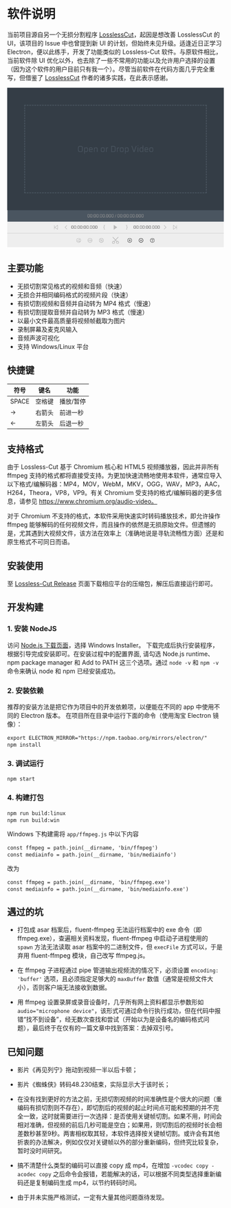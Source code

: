 # 软件说明

当前项目源自另一个无损分割程序 [LosslessCut](https://github.com/mifi/lossless-cut)，起因是想改善 LosslessCut 的 UI，该项目的 Issue 中也曾提到新 UI 的计划，但始终未见升级。适逢近日正学习 Electron，便以此练手，开发了功能类似的 Lossless-Cut 软件。与原软件相比，当前软件除 UI 优化以外，也去除了一些不常用的功能以及允许用户选择的设置（因为这个软件的用户目前只有我一个）。尽管当前软件在代码方面几乎完全重写，但借鉴了 [LosslessCut](https://github.com/mifi/lossless-cut) 作者的诸多实践，在此表示感谢。

![软件界面](https://raw.githubusercontent.com/metadream/apps-for-desktop/master/app-lossless-cut/screenshot.png)

## 主要功能

- 无损切割常见格式的视频和音频（快速）
- 无损合并相同编码格式的视频片段（快速）
- 有损切割视频和音频并自动转为 MP4 格式（慢速）
- 有损切割提取音频并自动转为 MP3 格式（慢速）
- 以最小文件最高质量将视频帧截取为图片
- 录制屏幕及麦克风输入
- 音频声波可视化
- 支持 Windows/Linux 平台

## 快捷键

符号   | 键名  | 功能
----- | ----- | -----
SPACE | 空格键 | 播放/暂停
->    | 右箭头 | 前进一秒
<-    | 左箭头 | 后退一秒

## 支持格式

由于 Lossless-Cut 基于 Chromium 核心和 HTML5 视频播放器，因此并非所有 ffmpeg 支持的格式都将直接受支持。为更加快速流畅地使用本软件，通常应导入以下格式/编解码器：MP4，MOV，WebM，MKV，OGG，WAV，MP3，AAC，H264，Theora，VP8，VP9。有关 Chromium 受支持的格式/编解码器的更多信息，请参见 https://www.chromium.org/audio-video。

对于 Chromium 不支持的格式，本软件采用快速实时转码播放技术，即允许操作 ffmpeg 能够解码的任何视频文件，而且操作的依然是无损原始文件。但遗憾的是，尤其遇到大视频文件，该方法在效率上（准确地说是寻轨流畅性方面）还是和原生格式不可同日而语。

## 安装使用

至 [Lossless-Cut Release](https://github.com/seatwork/lossless-cut/releases) 页面下载相应平台的压缩包，解压后直接运行即可。

## 开发构建

### 1. 安装 NodeJS

访问 [Node.js 下载页面](https://nodejs.org/en/download)，选择 Windows Installer。 下载完成后执行安装程序，根据引导完成安装即可。在安装过程中的配置界面, 请勾选 Node.js runtime、npm package manager 和 Add to PATH 这三个选项。通过 `node -v` 和 `npm -v` 命令来确认 node 和 npm 已经安装成功。

### 2. 安装依赖

推荐的安装方法是把它作为项目中的开发依赖项，以便能在不同的 app 中使用不同的 Electron 版本。 在项目所在目录中运行下面的命令（使用淘宝 Electron 镜像）：
```
export ELECTRON_MIRROR="https://npm.taobao.org/mirrors/electron/"
npm install
```

### 3. 调试运行
```
npm start
```

### 4. 构建打包
```
npm run build:linux
npm run build:win
```

Windows 下构建需将 `app/ffmpeg.js` 中以下内容
```
const ffmpeg = path.join(__dirname, 'bin/ffmpeg')
const mediainfo = path.join(__dirname, 'bin/mediainfo')
```
改为
```
const ffmpeg = path.join(__dirname, 'bin/ffmpeg.exe')
const mediainfo = path.join(__dirname, 'bin/mediainfo.exe')
```

## 遇过的坑

- 打包成 asar 档案后，fluent-ffmpeg 无法运行档案中的 exe 命令（即 ffmpeg.exe），查遍相关资料发现，fluent-ffmpeg 中启动子进程使用的 `spawn` 方法无法读取 asar 档案中的二进制文件，但 `execFile` 方式可以，于是弃用 fluent-ffmpeg 模块，自己改写 ffmpeg.js。

- 在 ffmpeg 子进程通过 pipe 管道输出视频流的情况下，必须设置 `encoding: 'buffer'` 选项，且必须指定足够大的 `maxBuffer` 数值（通常是视频文件大小），否则客户端无法接收到数据。

- 用 ffmpeg 设置录屏或录音设备时，几乎所有网上资料都显示参数形如 `audio="microphone device"`，该形式可通过命令行执行成功，但在代码中报错“找不到设备”，经无数次查找和尝试（开始以为是设备名的编码格式问题），最后终于在仅有的一篇文章中找到答案：去掉双引号。

## 已知问题

- 影片《再见列宁》拖动到视频一半以后卡顿；
- 影片《蜘蛛侠》转码48.230结束，实际显示大于该时长；

- 在没有找到更好的方法之前，无损切割视频的时间准确性是个很大的问题（重编码有损切割则不存在），即切割后的视频的起止时间点可能和预期的并不完全一致，这时就需要进行一次选择：是否使用关键帧切割。如果不用，时间会相对准确，但视频的前后几秒可能是空白；如果用，则切割后的视频时长会相差数秒甚至9秒。两害相权取其轻，本软件选择按关键帧切割。或许会有其他折衷的办法解决，例如仅仅对关键帧以外的部分重新编码，但终究比较复杂，暂时没时间研究。

- 搞不清楚什么类型的编码可以直接 copy 成 mp4，在增加 `-vcodec copy -acodec copy` 之后命令会报错，若能解决的话，可以根据不同类型选择重新编码还是复制编码生成 mp4，以节约转码时间。

- 由于并未实施严格测试，一定有大量其他问题亟待发现。
